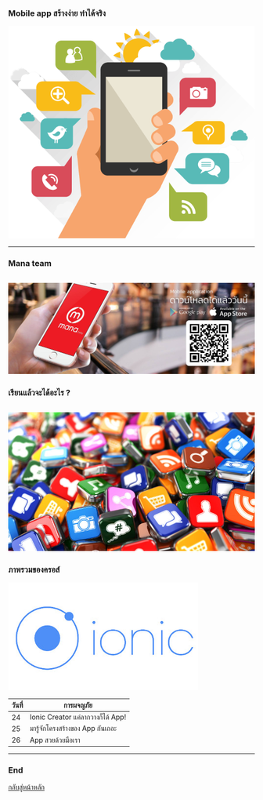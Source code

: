 ### Mobile app สร้างง่าย ทำได้จริง

![img](/imgs/mobileapp-system.png)

---
### Mana team

![img](/imgs/mana.jpg)
---
### เรียนแล้วจะได้อะไร ?

![img](/imgs/apps.jpg)
---
### ภาพรวมของครอส์

![img](/imgs/ionic.jpg)

|วันที่|การผจญภัย|
|-|-|
|24|Ionic Creator แค่ลากวางก็ได้ App!|
|25|มารู้จักโครงสร้างของ App กันเถอะ|
|26|App สวยด้วยมือเรา|
---
### End

[กลับสู่หน้าหลัก](https://github.com/Sakul/ionic)